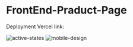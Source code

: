 # FrontEnd-Praduct-Page



Deployment Vercel link:


![active-states](https://user-images.githubusercontent.com/52498280/103150381-62fcea80-47bf-11eb-82b5-40ecca72f530.jpg)
![mobile-design](https://user-images.githubusercontent.com/52498280/103150386-6c865280-47bf-11eb-95ec-dc4f7281dce8.jpg)
